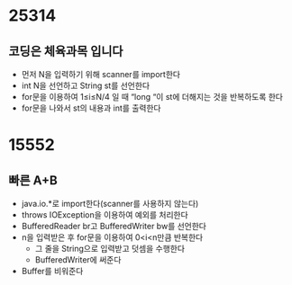 # 25314

## 코딩은 체육과목 입니다

- 먼저 N을 입력하기 위해 scanner를 import한다
- int N을 선언하고 String st를 선언한다
- for문을 이용하여 1≤i≤N/4 일 때 “long “이 st에 더해지는 것을 반복하도록 한다
- for문을 나와서 st의 내용과 int를 출력한다

# 15552

## 빠른 A+B

- java.io.*로 import한다(scanner를 사용하지 않는다)
- throws IOException을 이용하여 예외를 처리한다
- BufferedReader br고 BufferedWriter bw를 선언한다
- n을 입력받은 후 for문을 이용하여 0<i<n만큼 반복한다
    - 그 줄을 String으로 입력받고 덧셈을 수행한다
    - BufferedWriter에 써준다
- Buffer를 비워준다
